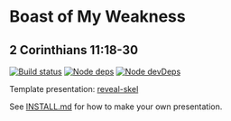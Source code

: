 # Boast of My Weakness
## 2 Corinthians 11:18-30

[![Build status](https://travis-ci.com/sermons/boast-of-weakness.svg)](https://travis-ci.com/github/sermons/boast-of-weakness)
[![Node deps](https://david-dm.org/sermons/boast-of-weakness.svg)](https://david-dm.org/sermons/boast-of-weakness)
[![Node devDeps](https://david-dm.org/sermons/boast-of-weakness/dev-status.svg)](https://david-dm.org/sermons/boast-of-weakness?type=dev)

Template presentation: [reveal-skel](https://github.com/sermons/reveal-skel)

See [INSTALL.md](INSTALL.md)
for how to make your own presentation.
